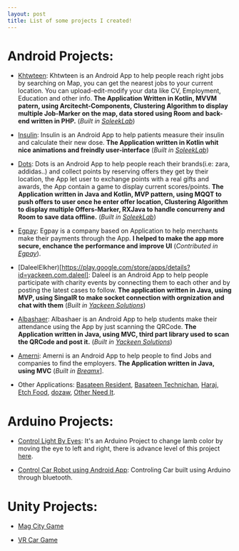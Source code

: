 ```yaml
---
layout: post
title: List of some projects I created!
---
```


# Android Projects:
 - [Khtwteen](https://play.google.com/store/apps/details?id=com.soleeklab.khtwteen): Khtwteen is an Android App to help people reach right jobs by searching on Map, you can get the nearest jobs to your current location. You can upload-edit-modify your data like CV, Employment, Education and other info.
 **The Application Written in Kotlin, MVVM patern, using Arcitecht-Components, Clustering Algorithm to display multiple Job-Marker on the map, data stored using Room and back-end written in PHP.** (*Built in [SoleekLab](https://www.soleeklab.com/)*)
 
 - [Insulin](https://play.google.com/store/apps/details?id=com.soleeklab.insulin): Insulin is an Android App to help patients measure their insulin and calculate their new dose.
 **The Application written in Kotlin whit nice animations and freindly user-interface** (*Built in [SoleekLab](https://www.soleeklab.com/)*)
 
 - [Dots](): Dots is an Android App to help people reach their brands(i.e: zara, addidas..) and collect points by reserving offers they get by their location, the App let user to exchange points with a real gifts and awards, the App contain a game to display current scores/points.
 **The Application written in Java and Kotlin, MVP pattern, using MQQT to push offers to user once he enter offer location, Clustering Algorithm to display multiple Offers-Marker, RXJava to handle concurreny and Room to save data offline.** (*Built in [SoleekLab](https://www.soleeklab.com/)*)
 
 - [Egpay](https://play.google.com/store/apps/details?id=com.egpay.merchant): Egpay is a company based on Application to help merchants make their payments through the App.
 **I helped to make the app more secure, enchance the performance and improve UI** (*Contributed in [Egpay](https://www.egpay.com/)*).
 
 - [DaleelElkher)[https://play.google.com/store/apps/details?id=yackeen.com.daleel]: Daleel is an Android App to help people participate with charity events by connecting them to each other and by posting the latest cases to follow.
 **The application written in Java, using MVP, using SingalR to make socket connection with orgnization and chat with them** (*Built in [Yackeen Solutions](http://www.yackeensolutions.com/)*)
 
 - [Albashaer](https://play.google.com/store/apps/details?id=s.yckeen.albashayer): Albashaer is an Android App to help students make their attendance using the App by just scanning the QRCode.
 **The Application written in Java, using MVC, third part library used to scan the QRCode and post it.** (*Built in [Yackeen Solutions](http://www.yackeensolutions.com/)*)
 
 - [Amerni](https://play.google.com/store/apps/details?id=example.breamex.morny): Amerni is an Android App to help people to find Jobs and companies to find the employers.
 **The Application written in Java, using MVC** (*Built in [Breamx](https://breamx.com/)*].
 
 - Other Applications: [Basateen Resident](https://play.google.com/store/apps/details?id=com.soleeklab.basateen), [Basateen Technichan](https://play.google.com/store/apps/details?id=com.soleklab.basateentechnician), [Haraj](https://play.google.com/store/apps/details?id=com.elryad.harajashtre), [Etch Food](https://play.google.com/store/apps/details?id=breamex.h_food), [dozaw](https://play.google.com/store/apps/details?id=breamex.dozaw), [Other Need It](https://play.google.com/store/apps/details?id=breamex.othersneeds).
 
 # Arduino Projects:
 - [Control Light By Eyes](https://github.com/ibrahimAlii/ControllLightByEyes): It's an Arduino Project to change lamb color by moving the eye to left and right, there is advance level of this project [here](https://psychology.stackexchange.com/questions/18593/can-i-read-what-the-person-thinking-through-electrodes-or-something-similar).
 
 - [Control Car Robot using Android App](https://www.youtube.com/watch?v=ip7NTy0HiWk): Controling Car built using Arduino through bluetooth.
 
 # Unity Projects: 
 - [Mag City Game](https://github.com/ibrahimAlii/MageCityUnity)
 
 - [VR Car Game](https://github.com/ibrahimAlii/CarCity)
 
 
 
